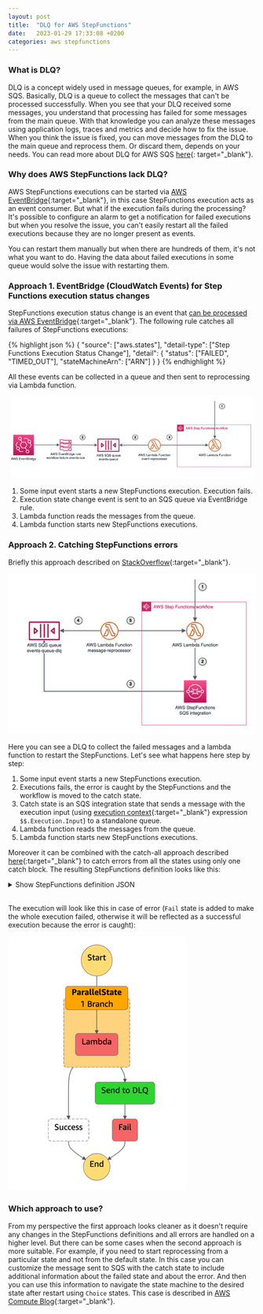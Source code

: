 ```yaml
---
layout: post
title:  "DLQ for AWS StepFunctions"
date:   2023-01-29 17:33:08 +0200
categories: aws stepfunctions
---
```


### What is DLQ?

DLQ is a concept widely used in message queues, for example, in AWS SQS.
Basically, DLQ is a queue to collect the messages that can't be processed successfully.
When you see that your DLQ received some messages, you understand that processing has failed for some messages from the
main queue. With that knowledge you can analyze these messages using application logs, traces and metrics and decide how
to fix the issue.
When you think the issue is fixed, you can move messages from the DLQ to the main queue and reprocess them. Or discard
them, depends on your needs.
You can read more about DLQ for AWS
SQS [here](https://docs.aws.amazon.com/AWSSimpleQueueService/latest/SQSDeveloperGuide/sqs-dead-letter-queues.html){:
target="_blank"}.

### Why does AWS StepFunctions lack DLQ?

AWS StepFunctions executions can be started
via [AWS EventBridge](https://docs.aws.amazon.com/eventbridge/latest/userguide/eb-targets.html){:target="_blank"}, in
this case StepFunctions execution acts as an event consumer. But what if the execution fails during the processing? It's
possible to configure an alarm to get a notification for failed executions but when you resolve the issue, you can't
easily restart all the failed executions because they are no longer present as events.

You can restart them manually but when there are hundreds of them, it's not what you want to do.
Having the data about failed executions in some queue would solve the issue with restarting them.

### Approach 1. EventBridge (CloudWatch Events) for Step Functions execution status changes

StepFunctions execution status change is an event that [can be processed via AWS EventBridge](https://docs.aws.amazon.com/step-functions/latest/dg/cw-events.html){:target="_blank"}.
The following rule catches all failures of StepFunctions executions:

{% highlight json %}
{
  "source": ["aws.states"],
  "detail-type": ["Step Functions Execution Status Change"],
  "detail": {
    "status": ["FAILED", "TIMED_OUT"],
    "stateMachineArn": ["ARN"]
  }
}
{% endhighlight %}

All these events can be collected in a queue and then sent to reprocessing via Lambda function.

![](/assets/step-functions/approach1_diagram.png)

1. Some input event starts a new StepFunctions execution. Execution fails.
2. Execution state change event is sent to an SQS queue via EventBridge rule.
3. Lambda function reads the messages from the queue.
4. Lambda function starts new StepFunctions executions.


### Approach 2. Catching StepFunctions errors

Briefly this approach described on [StackOverflow](https://stackoverflow.com/a/54174323){:target="_blank"}.

![](/assets/step-functions/approach2_diagram.png)

Here you can see a DLQ to collect the failed messages and a lambda function to restart the StepFunctions. Let's see what happens here step by step:

1. Some input event starts a new StepFunctions execution.
2. Executions fails, the error is caught by the StepFunctions and the workflow is moved to the catch state.
3. Catch state is an SQS integration state that sends a message with the execution input (using [execution context](https://docs.aws.amazon.com/step-functions/latest/dg/input-output-contextobject.html){:target="_blank"} expression `$$.Execution.Input`) to a standalone queue.
4. Lambda function reads the messages from the queue.
5. Lambda function starts new StepFunctions executions.

Moreover it can be combined with the catch-all approach described [here](https://dashbird.io/blog/aws-step-functions-error-handling/){:target="_blank"} to catch errors from all the states using only one catch block. The resulting StepFunctions definition looks like this:

<details>
<summary>Show StepFunctions definition JSON</summary>
{% highlight json %}
{
    "StartAt": "ParallelState",
    "States": {
        "ParallelState": {
            "Type": "Parallel",
            "Branches": [
                {
                    "StartAt": "Lambda",
                    "States": {
                        "Lambda": {
                            "Type": "Task",
                            "Resource": "ARN",
                            "End": true
                        }
                    }
                }
            ],
            "Catch": [
                {
                    "ErrorEquals": [ "States.ALL" ],
                    "Next": "Send to DLQ"
                }
            ],
            "Next": "Success"
        },
        "Send to DLQ": {
            "Type": "Task",
            "Resource": "arn:aws:states:::sqs:sendMessage",
            "Parameters": {
                "QueueUrl": "URL",
                "MessageBody.$": "$$.Execution.Input",
                "MessageAttributes": {}
            },
            "Next": "Fail"
        },
        "Success": {
            "Type": "Succeed"
        },
        "Fail": {
            "Type": "Fail"
        }
    }
}
{% endhighlight %}
</details>
<br/>

The execution will look like this in case of error (`Fail` state is added to make the whole execution failed, otherwise it will be reflected as a successful execution because the error is caught):

![](/assets//step-functions/approach2_1.png)

### Which approach to use?

From my perspective the first approach looks cleaner as it doesn't require any changes in the StepFunctions definitions and all errors are handled on a higher level. But there can be some cases when the second approach is more suitable. For example, if you need to start reprocessing from a particular state and not from the default state. In this case you can customize the message sent to SQS with the catch state to include additional information about the failed state and about the error. And then you can use this information to navigate the state machine to the desired state after restart using `Choice` states. This case is described in [AWS Compute Blog](https://aws.amazon.com/blogs/compute/resume-aws-step-functions-from-any-state/){:target="_blank"}. 
